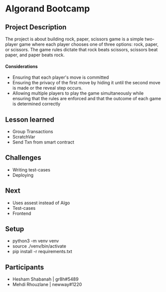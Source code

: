 # Algorand Bootcamp

## Project Description
The project is about building rock, paper, scissors game is a simple two-player game where each player chooses one of three options: rock, paper, or scissors. The game rules dictate that rock beats scissors, scissors beat paper, and paper beats rock.

#### Considerations
- Ensuring that each player's move is committed
- Ensuring the privacy of the first move by hiding it until the second move is made or the reveal step occurs.
- Allowing multiple players to play the game simultaneously while ensuring that the rules are enforced and that the outcome of each game is determined correctly

## Lesson learned
- Group Transactions
- ScratchVar
- Send Txn from smart contract

## Challenges
- Writing test-cases
- Deploying 

## Next
- Uses assest instead of Algo
- Test-cases
- Frontend

## Setup
- python3 -m venv venv
- source ./venv/bin/activate
- pip install -r requirements.txt

## Participants
- Hesham Shabanah | gr8h#5489
- Mehdi Rhouzlane | newway#1220